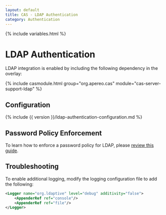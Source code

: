 ```yaml
---
layout: default
title: CAS - LDAP Authentication
category: Authentication
---
```

{% include variables.html %}


# LDAP Authentication

LDAP integration is enabled by including the following dependency in the overlay:

{% include casmodule.html group="org.apereo.cas" module="cas-server-support-ldap" %}

## Configuration

{% include {{ version }}/ldap-authentication-configuration.md %}

## Password Policy Enforcement

To learn how to enforce a password policy for LDAP, please [review this guide](../installation/Password-Policy-Enforcement.html).

## Troubleshooting

To enable additional logging, modify the logging configuration file to add the following:

```xml
<Logger name="org.ldaptive" level="debug" additivity="false">
    <AppenderRef ref="console"/>
    <AppenderRef ref="file"/>
</Logger>
```
